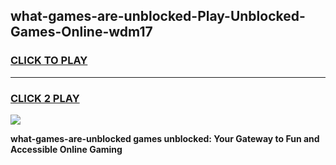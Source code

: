 
## what-games-are-unblocked-Play-Unblocked-Games-Online-wdm17
<h3>
<a href="https://premium76.site?title=what-games-are-unblocked&ref=25A">CLICK TO PLAY</a></h3>
<hr>

<h3>
<a href="https://premium76.site?title=what-games-are-unblocked&ref=25A">CLICK 2 PLAY</a>
  
</h3>

<a href="https://premium76.site?title=what-games-are-unblocked&ref=25A"><img src="https://clearcache.store/games.png"></a>


**what-games-are-unblocked games unblocked: Your Gateway to Fun and Accessible Online Gaming**
